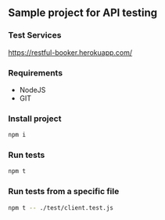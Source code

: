 ## Sample project for API testing

### Test Services 
https://restful-booker.herokuapp.com/

### Requirements
- NodeJS
- GIT

### Install project

```bash
npm i
```

### Run tests

```bash
npm t
```

### Run tests from a specific file

```bash
npm t -- ./test/client.test.js
```
